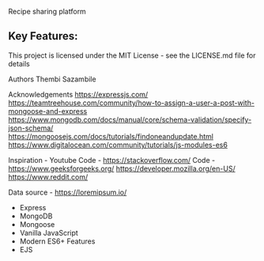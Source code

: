 
Recipe sharing platform 

Key Features:
- 


This project is licensed under the MIT License - see the LICENSE.md file for details

Authors
Thembi Sazambile


Acknowledgements 
https://expressjs.com/
https://teamtreehouse.com/community/how-to-assign-a-user-a-post-with-mongoose-and-express
https://www.mongodb.com/docs/manual/core/schema-validation/specify-json-schema/
https://mongoosejs.com/docs/tutorials/findoneandupdate.html
https://www.digitalocean.com/community/tutorials/js-modules-es6


Inspiration - Youtube
Code  - https://stackoverflow.com/
Code  - https://www.geeksforgeeks.org/
https://developer.mozilla.org/en-US/
https://www.reddit.com/

Data source - 
https://loremipsum.io/

- Express
- MongoDB
- Mongoose
- Vanilla JavaScript 
- Modern ES6+ Features
- EJS





